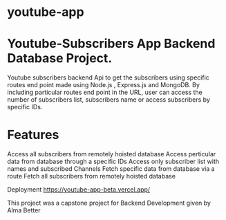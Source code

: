 # youtube-app

# Youtube-Subscribers App Backend Database Project.
Youtube subscribers backend Api to get the subscribers using specific routes end point made using Node.js , Express.js and MongoDB. By including particular routes end point in the URL, user can access the number of subscribers list, subscribers name or access subscribers by specific IDs.


 # Features
Access all subscribers from remotely hoisted database
Access perticular data from database through a specific IDs
Access only subscriber list with names and subscribed Channels
Fetch specific data from database via a route
Fetch all subscribers from remotely hoisted database

Deployment 
https://youtube-app-beta.vercel.app/

This project was a capstone project for Backend Development given by Alma Better
